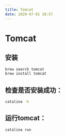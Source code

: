 ```yaml
---
title: Tomcat
date: 2020-07-01 10:57
---
```


# Tomcat

## 安装
```bash
brew search tomcat
brew install tomcat
```

## 检查是否安装成功：
``` bash
catalina -h
```
## 运行tomcat：
```bash
catalina run
```